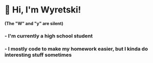 # 🐾 Hi, I'm Wyretski!
#### (The "W" and "y" are silent)
### - I'm currently a high school student
### - I mostly code to make my homework easier, but I kinda do interesting stuff sometimes
